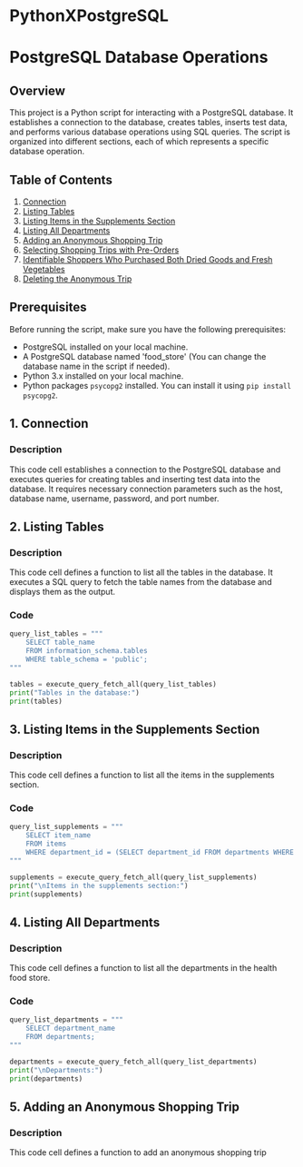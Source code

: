 # PythonXPostgreSQL
# PostgreSQL Database Operations

## Overview

This project is a Python script for interacting with a PostgreSQL database. It establishes a connection to the database, creates tables, inserts test data, and performs various database operations using SQL queries. The script is organized into different sections, each of which represents a specific database operation.

## Table of Contents

1. [Connection](#connection)
2. [Listing Tables](#one)
3. [Listing Items in the Supplements Section](#two)
4. [Listing All Departments](#three)
5. [Adding an Anonymous Shopping Trip](#four)
6. [Selecting Shopping Trips with Pre-Orders](#five)
7. [Identifiable Shoppers Who Purchased Both Dried Goods and Fresh Vegetables](#six)
8. [Deleting the Anonymous Trip](#seven)

## Prerequisites

Before running the script, make sure you have the following prerequisites:

- PostgreSQL installed on your local machine.
- A PostgreSQL database named 'food_store' (You can change the database name in the script if needed).
- Python 3.x installed on your local machine.
- Python packages `psycopg2` installed. You can install it using `pip install psycopg2`.

<a name="connection"></a>
## 1. Connection

### Description

This code cell establishes a connection to the PostgreSQL database and executes queries for creating tables and inserting test data into the database. It requires necessary connection parameters such as the host, database name, username, password, and port number.


## 2. Listing Tables

### Description

This code cell defines a function to list all the tables in the database. It executes a SQL query to fetch the table names from the database and displays them as the output.

### Code

```python
query_list_tables = """
    SELECT table_name
    FROM information_schema.tables
    WHERE table_schema = 'public';
"""

tables = execute_query_fetch_all(query_list_tables)
print("Tables in the database:")
print(tables)
```

<a name="two"></a>
## 3. Listing Items in the Supplements Section

### Description

This code cell defines a function to list all the items in the supplements section.

### Code

```python
query_list_supplements = """
    SELECT item_name
    FROM items
    WHERE department_id = (SELECT department_id FROM departments WHERE department_name = 'supplements');
"""

supplements = execute_query_fetch_all(query_list_supplements)
print("\nItems in the supplements section:")
print(supplements)
```

<a name="three"></a>
## 4. Listing All Departments

### Description

This code cell defines a function to list all the departments in the health food store.

### Code

```python
query_list_departments = """
    SELECT department_name
    FROM departments;
"""

departments = execute_query_fetch_all(query_list_departments)
print("\nDepartments:")
print(departments)
```

<a name="four"></a>
## 5. Adding an Anonymous Shopping Trip

### Description

This code cell defines a function to add an anonymous shopping trip
